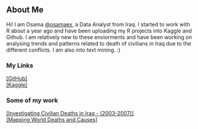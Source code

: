 ## About Me

Hi! I am Osama [@osamaex](https://github.com/Osamaex), a Data Analyst from Iraq. I started to work with R about a year ago and have been uploading my R projects into Kaggle and Github. I am relatively new to these enviorments and have been working on analysing trends and patterns related to death of civilians in Iraq due to the different conflicts. I am also into text mining. :)


### My Links
[[GitHub]](https://github.com/Osamaex)  
[[Kaggle]](https://www.kaggle.com/osamasarm)

### Some of my work
[[Investigating Civilian Deaths in Iraq - (2003-2007)]](https://www.kaggle.com/code/osamasarm/investigating-civilian-deaths-in-iraq-2003-2007)  
[[Mapping World Deaths and Causes]](https://www.kaggle.com/code/osamasarm/mapping-causes-of-death)
